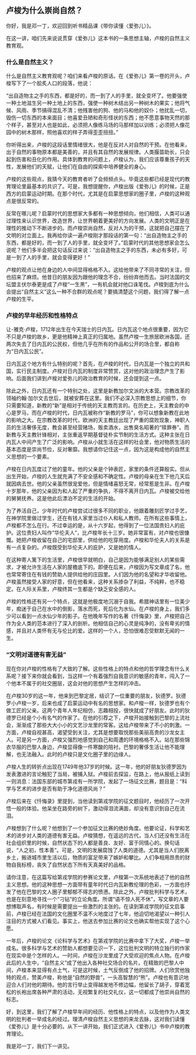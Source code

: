 ## 卢梭为什么崇尚自然？



你好，我是邓一丁，欢迎回到听书精品课《带你读懂〈爱弥儿〉》。

在这一讲，咱们先来说说贯穿《爱弥儿》这本书的一条思想主轴，卢梭的自然主义教育观。

### 什么是自然主义？

什么是自然主义教育观呢？咱们来看卢梭的原话。在《爱弥儿》第一卷的开头，卢梭写下了一个脍炙人口的段落，他说：

“出自造物主之手的东西，都是好的，而一到了人的手里，就全变坏了。他要强使一种土地滋生另一种土地上的东西，强使一种树木结出另一种树木的果实；他将气候、风雨、季节搞得混乱不清；他残害他的狗、他的马和他的奴仆；他扰乱一切，毁伤一切东西的本来面目；他喜爱丑陋和奇形怪状的东西；他不愿意事物天然的那个样子，甚至对人也是如此，必须把人像练马场的马那样加以训练；必须把人像花园中的树木那样，照他喜欢的样子弄得歪歪扭扭。”

你听得出来，卢梭的这段话里情绪很大，他是在反对人对自然的干预。在他看来，出于自然的事物原本都是美善的，并且有其自然的发展规律。人类揠苗助长，只会起到伤害和丑化的作用。具体到教育的问题上，卢梭认为，我们应该尊重孩子的天性，发展他们的天赋，让他们在自由的探索中培养健全的身心。

卢梭的这些观点，我猜今天的教育者听了会频频点头。毕竟这些都已经是现代的教育理论里最基本的共识了。可是，我想提醒你，卢梭出版《爱弥儿》的时候，正是西方的启蒙运动时期。在那个时代，尤其是在启蒙思想家的圈子里，卢梭的这种观点是很反常的。

反常在哪儿呢？启蒙时代的思想家大多都有一种思想倾向，他们相信，人类可以通过理性来认识世界，改造世界，让世界朝着更美好的方向发展。人类的文明正是在理性的推动下不断进步的。而卢梭崇尚自然，反对人为的干预，这就把自己摆在了文明的对立面上。我再给你读一遍卢梭刚才那段话的第一句：“出自造物主之手的东西，都是好的，而一到了人的手里，就全变坏了。”启蒙时代的其他思想家会怎么说呢？他们多半会把这句话反过来说：“出自造物主之手的东西，未必有多好，可是一到了人的手里，就会变得更好！”

卢梭的观点让他在身边的人中间显得格格不入。这给他带来了不同寻常的关注，但也招来了麻烦。他昔日的朋友因为跟他的理念不合，纷纷弃他而去。当时法国的文坛盟主伏尔泰更是成了卢梭“一生黑”，一有机会就对他口诛笔伐。卢梭到底为什么会提出“自然主义”这么一种不合群的观点呢？要搞清楚这个问题，我们得了解一点卢梭的生平。

### 卢梭的早年经历和性格特点

让-雅克·卢梭，1712年出生在今天瑞士的日内瓦。日内瓦这个地点很重要，因为它不只是卢梭的故乡，更是他精神上真正的归属地。虽然卢梭一生旅居欧洲各国，还两次失去了日内瓦的公民权，但他几乎在所有的作品和公开的场合里，都自称为“日内瓦公民”。

日内瓦这个地方有什么特别的呢？首先，在卢梭的时代，日内瓦是一个独立的共和国，实行民主制度。卢梭对日内瓦的制度非常赞赏，这对他的政治理念产生了影响。后面我们讲到卢梭对爱弥儿的政治教育的时候，还会提到这一点。

除此之外，日内瓦还有一个特别之处，这里是新教加尔文派的大本营。宗教改革的领袖约翰·加尔文去世后，就被安葬在这里。我们不必深入宗教思想上的细节，你只需要知道，新教的“新”是相对于传统的天主教而言的。在历史上，天主教会的中心是罗马，而在卢梭的时代，日内瓦被称作“新教的罗马”，你可以想象新教在此地的影响之大。在宗教改革的时代，欧洲的天主教廷出现了严重的腐败现象，神职人员的生活奢侈无度，教会甚至经营赌场，贩卖酒水，出售臭名昭著的“赎罪券”。而新教与天主教针锋相对，主张重返早期基督徒朴实节制的生活方式。这种主张在日内瓦人中间产生了广泛的影响。卢梭从小就生活在这样的社会里，他对物质生活的基本态度是崇尚节俭，反对奢靡。我想请你记住这一点，因为这是构成他的自然主义思想的一个要素。

卢梭在日内瓦度过了他的童年。他的父亲是个钟表匠，家里的条件还算殷实。但从出生开始，卢梭的人生就充满了不安全感和不确定性。卢梭的母亲在生下他几天后就因病去世。他的父亲虽然很宠爱他，但是情绪喜怒无常，经常惹是生非。在卢梭十岁那年，他的父亲因为和人起了严重的争执，不得不离开日内瓦。卢梭被交给他的舅舅抚养。这是他此后漂泊不定的生活的开始。

为了养活自己，少年时代的卢梭尝试过很多不同的职业，他跟着雕刻匠学过手艺，在神学院里做过学生，还在有钱人家里当过仆人和私人教师。在所有这些事情上，卢梭都不怎么在行。不过幸运的是，从十六岁起，他得到了一位法国贵妇人的庇护。这位贵妇人叫作“华伦夫人”，比卢梭年长十三岁。她非常富有，对卢梭也很慷慨。她把卢梭收留在自己的宅邸里，供给他的吃穿用度。卢梭和华伦夫人的关系是有一点复杂的。卢梭既受到华伦夫人的庇护，又是她的情人。

在这种寄人篱下的生活里，卢梭很早就明白，自己是因为能够满足别人的某些需求，才被允许生活在人家的屋檐底下的。即便在后来，卢梭因为写文章成了名，他也常常寄住在有钱的赞助人提供给他的庄园里。人们因为他的名望和才华收留他。卢梭虽然接受人家的好意，但在他看来，这种关系掺杂了利益，不纯粹，也不稳定。在人际关系里，卢梭终其一生都是个缺乏安全感的人。

卢梭的性格还有另一个特点，这就是他极度地沉溺于自我。希腊神话里有一位美少年，痴迷于自己在水中的倒影，落水而死，死后化为水仙。在卢梭的身上，我们多少可以看到一点水仙少年的影子。在他晚年写作的名著《忏悔录》里，卢梭把自己作为全人类的范本进行了深入的剖析。他相信自己的心灵是纯净的，没有卑劣的情感，并且对人类怀有无与伦比的爱。这样的一个人，恐怕很难忍受默默无闻的一生。

### “文明对道德有害无益”

现在你对卢梭的性格有了大致的了解。这些性格上的特点和他的哲学理念有什么关系呢？接下来你就会看到，当这样一个有着强烈自我意识的敏感的青年，闯入了一个他本不属于的社交圈层，这会对他的思想产生怎样的冲击。

在卢梭30岁的这一年，他来到巴黎定居，结识了一位重要的朋友，狄德罗。狄德罗小卢梭一岁，后来也成了启蒙运动中有名的思想家。和卢梭一样，狄德罗也有个做工匠的父亲。这两个青年人年纪相仿，志趣相投，很快就成了好朋友。此时的狄德罗已经是个小有名气的作家了。在他的引荐之下，卢梭开始接触到巴黎的上流社会，渐渐成了那些大大小小的文艺沙龙里的常客。这给卢梭带来了不小的刺激。一方面，卢梭自视甚高，渴望受到关注，尤其是想要取悦那些美丽高贵的沙龙女主人。可是另一方面，卢梭又强烈地感觉到自己和周遭的环境格格不入。站在那些锦衣华服的巴黎人身边，卢梭显得像一件寒酸的陪衬。巴黎的奢侈生活让他不能理解，也无法融入。此时的卢梭只是文化圈子里的边缘人。

卢梭人生的转折点出现在1749年他37岁的时候。这一年，他的好朋友狄德罗因为发表激进的言论触犯了当局，被捕入狱。卢梭前去探监，在路上，他从报纸上读到一则消息：法国东部的城市第戎有一所学院，发起了一场征文比赛，题目是：“科学与艺术的进步是否有助于净化道德风尚？”

卢梭后来在《忏悔录》里提到，当他读到第戎学院的征文题目时，他经历了一次开悟一般的体验。他呆坐在路旁的树下，激动得泪流满面，却没有意识到自己在流泪。

卢梭想到了什么呢？他想到了一个参加征文比赛的绝妙角度。他要论证，科学和艺术的进步对人类的道德有害无益。卢梭猜想，在遥远的古代，当人们还没有生活在社会组织里的时候，自然状态下的人都是善良、友好、富于同情心的。换句话说，“人之初，性本善”。可是，文明的发展腐蚀了人类的道德。尤其是当人们脱离乡土，搬进城市里生活以后，物质的富足带来了嫉妒和攀比。人们争相用昂贵的财物自我标榜，丧失了自然状态下所有天真美好的品格。

请你注意，在这篇写给第戎学院的参赛论文里，卢梭第一次系统地表述了他的自然主义思想。他的这种思想一方面带有童年时代日内瓦新教伦理的色彩，一方面也抒发了他在巴黎的文人圈子里郁郁不得志的愤懑。除此之外，卢梭批判科学与艺术，也是在刻意地寻找一个“刁钻”的立论角度。所谓“语不惊人死不休”，写文章的人要想博取声名，有时候是需要提出一些激烈的主张的。在读到第戎学院的征文启事前，卢梭已经在法国的文化圈里不温不火地度过了七年，他迫切地渴望以一种引人注目的方式被人们看见。事实上，他送去参加比赛的论文也确实帮他实现了这个心愿。

一年后，卢梭的论文《论科学与艺术》在第戎学院的比赛中拿下了大奖，卢梭一举成名。很多科学与艺术的赞助人都想要见识一下，这位批判文明的特立独行的作家在现实中是个怎样的人。一时间，卢梭在沙龙里成了大受欢迎的焦点人物。在卢梭此后的人生中，“自然主义”成了他出入各种社交场合的名片。在精致的巴黎人中间，卢梭本来显得有点土气，可是这时候，土气反倒成了他的招牌。人们欣赏他独特的观点，赞美卢梭，称他是“自然的野兽”，一头高智慧的“熊”。卢梭也有意识地迎合人们对他的期待。他的言行举止变得越发地不修边幅，他留长了胡子，穿着宽松的长袍出席各种严肃的活动，无视繁复的社交礼仪，这一切都成了他崇尚自然的标志。

好，到这里，我们了解了卢梭早年间的经历、他性格上的特点，以及他作为人类文明的批判者一举成名的经过。理清卢梭自然主义思想的来龙去脉，这对我们读懂《爱弥儿》是十分必要的。从下一讲开始，我们正式进入《爱弥儿》书中卢梭的教育理论。

我是邓一丁，我们下一讲见。

